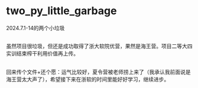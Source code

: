 # two_py_little_garbage
2024.7.1-14的两个小垃圾
##

虽然项目很垃圾，但还是成功取得了浙大软院优营，果然是海王营。项目二等大四实训结束榨干利用价值再上传。

##

回来传个文件+还个愿：运气比较好，夏令营被老师捞上来了（我承认我前面说是海王营太大声了），希望接下来在浙软的时间里能好好学习，继续进步。
